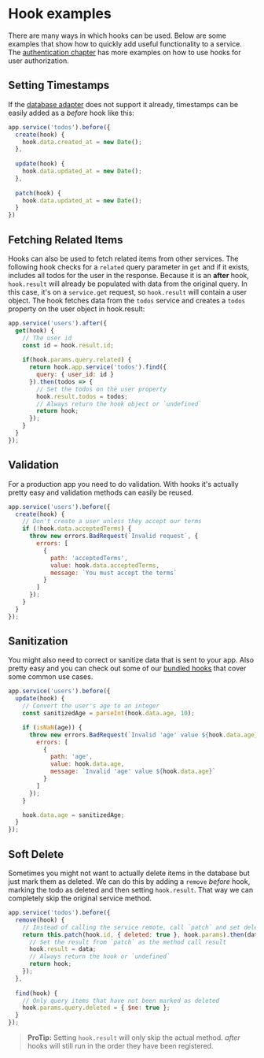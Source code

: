 # Hook examples

There are many ways in which hooks can be used. Below are some examples that show how to quickly add useful functionality to a service. The [authentication chapter](../authentication/readme.md) has more examples on how to use hooks for user authorization.

## Setting Timestamps

If the [database adapter](../databases/readme.md) does not support it already, timestamps can be easily added as a *before* hook like this:

```js
app.service('todos').before({
  create(hook) {
    hook.data.created_at = new Date();
  },
  
  update(hook) {
    hook.data.updated_at = new Date();
  },
  
  patch(hook) {
    hook.data.updated_at = new Date();
  }
})
```

## Fetching Related Items

Hooks can also be used to fetch related items from other services. The following hook checks for a `related` query parameter in `get` and if it exists, includes all todos for the user in the response.  Because it is an **after** hook, `hook.result` will already be populated with data from the original query.  In this case, it's on a `service.get` request, so `hook.result` will contain a user object.  The hook fetches data from the `todos` service and creates a `todos` property on the user object in hook.result:

```js
app.service('users').after({
  get(hook) {
    // The user id
    const id = hook.result.id;
    
    if(hook.params.query.related) {
      return hook.app.service('todos').find({
        query: { user_id: id }
      }).then(todos => {
        // Set the todos on the user property
        hook.result.todos = todos;
        // Always return the hook object or `undefined`
        return hook;
      });
    }
  }
});
```

## Validation

For a production app you need to do validation. With hooks it's actually pretty easy and validation methods can easily be reused.

```js
app.service('users').before({
  create(hook) {
    // Don't create a user unless they accept our terms
    if (!hook.data.acceptedTerms) {
      throw new errors.BadRequest(`Invalid request`, {
        errors: [
          {
            path: 'acceptedTerms',
            value: hook.data.acceptedTerms,
            message: `You must accept the terms`
          }
        ]
      });
    }
  }
});

```

## Sanitization

You might also need to correct or sanitize data that is sent to your app. Also pretty easy and you can check out some of our [bundled hooks](./bundled.md) that cover some common use cases.

```js
app.service('users').before({
  update(hook) {
    // Convert the user's age to an integer
    const sanitizedAge = parseInt(hook.data.age, 10);

    if (isNaN(age)) {
      throw new errors.BadRequest(`Invalid 'age' value ${hook.data.age}`, {
        errors: [
          {
            path: 'age',
            value: hook.data.age,
            message: `Invalid 'age' value ${hook.data.age}`
          }
        ]
      });
    }

    hook.data.age = sanitizedAge;
  }
});

```

## Soft Delete

Sometimes you might not want to actually delete items in the database but just mark them as deleted. We can do this by adding a `remove` *before* hook, marking the todo as deleted and then setting `hook.result`. That way we can completely skip the original service method.

```js
app.service('todos').before({
  remove(hook) {
    // Instead of calling the service remote, call `patch` and set deleted to `true`
    return this.patch(hook.id, { deleted: true }, hook.params).then(data => {
      // Set the result from `patch` as the method call result
      hook.result = data;
      // Always return the hook or `undefined`
      return hook;
    });
  },
  
  find(hook) {
    // Only query items that have not been marked as deleted
    hook.params.query.deleted = { $ne: true };
  }
});
```

> **ProTip:** Setting `hook.result` will only skip the actual method. _after_ hooks will still run in the order they have been registered.
